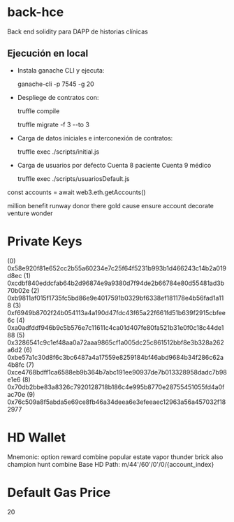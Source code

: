 # back-hce
Back end solidity para DAPP de historias clínicas

## Ejecución en local

- Instala ganache CLI y ejecuta:

    ganache-cli -p 7545 -g 20  

- Despliege de contratos con:
    
    truffle compile

    truffle migrate -f 3 --to 3 
- Carga de datos iniciales e interconexión de contratos:

    truffle exec ./scripts/initial.js 

- Carga de usuarios por defecto
    Cuenta 8 paciente
    Cuenta 9 médico

    truffle exec ./scripts/usuariosDefault.js 

const accounts = await web3.eth.getAccounts() 

million benefit runway donor there gold cause ensure account decorate venture wonder

Private Keys
==================
(0) 0x58e920f81e652cc2b55a60234e7c25f64f5231b993b1d466243c14b2a019d8ec
(1) 0xcdbf840eddcfab64b2d96874e9a9380d7f94de2b66784e80d55481ad3b70b02e
(2) 0xb9811af015f1735fc5bd86e9e4017591b0329bf6338ef181178e4b56fad1a118
(3) 0xf6949b8702f24b054113a4a190d47fdc43f65a22f661fd51b639f2915cbfee6c
(4) 0xa0adfddf946b9c5b576e7c11611c4ca01d407fe80fa521b31e0f0c18c44de188
(5) 0x3286541c9c1ef48aa0a72aaa9865cf1a005dc25c861512bbf8e3b328a262a6d2
(6) 0xbe57a1c30d8f6c3bc6487a4a17559e8259184bf46abd9684b34f286c62a4b8fc
(7) 0xce4768bdff1ca6588eb9b364b7abc191ee90937de7b013328958dadc7b98e1e6
(8) 0x70db2bbe83a8326c7920128718b186c4e995b8770e28755451055fd4a0fac70e
(9) 0x76c509a8f5abda5e69ce8fb46a34deea6e3efeeaec12963a56a457032f182977

HD Wallet
==================
Mnemonic:      option reward combine popular estate vapor thunder brick also champion hunt combine
Base HD Path:  m/44'/60'/0'/0/{account_index}

Default Gas Price
==================
20
